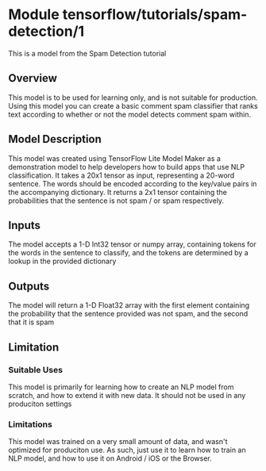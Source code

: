 # Module tensorflow/tutorials/spam-detection/1
This is a model from the Spam Detection tutorial

<!-- asset-path: internal -->
<!-- task: text-classification -->
<!-- fine-tunable: false -->
<!-- format: saved_model_2 -->
<!-- language: en -->

## Overview
This model is to be used for learning only, and is not suitable for production. Using this model you can create a basic comment spam classifier that ranks text according to whether or not the model detects comment spam within.

## Model Description
This model was created using TensorFlow Lite Model Maker as a demonstration model to help developers how to build apps that use NLP classification. It takes a 20x1 tensor as input, representing a 20-word sentence. The words should be encoded according to the key/value pairs in the accompanying dictionary. It returns a 2x1 tensor containing the probabilities that the sentence is not spam / or spam respectively.

## Inputs
The model accepts a 1-D Int32 tensor or numpy array, containing tokens for the words in the sentence to classify, and the tokens are determined by a lookup in the provided dictionary

## Outputs
The model will return a 1-D Float32 array with the first element containing the probability that the sentence provided was not spam, and the second that it is spam



## Limitation

### Suitable Uses
This model is primarily for learning how to create an NLP model from scratch, and how to extend it with new data. It should not be used in any produciton settings

### Limitations
This model was trained on a very small amount of data, and wasn't optimized for produciton use. As such, just use it to learn how to train an NLP model, and how to use it on Android / iOS or the Browser.


